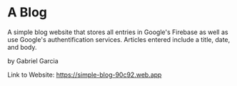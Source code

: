 # A Blog

A simple blog website that stores all entries in Google's Firebase as well as use Google's authentification services. Articles entered include a title, date, and body. 

by Gabriel Garcia

Link to Website: https://simple-blog-90c92.web.app